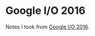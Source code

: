 Google I/O 2016
===============
Notes I took from [Google I/O 2016](https://events.google.com/io2016/).